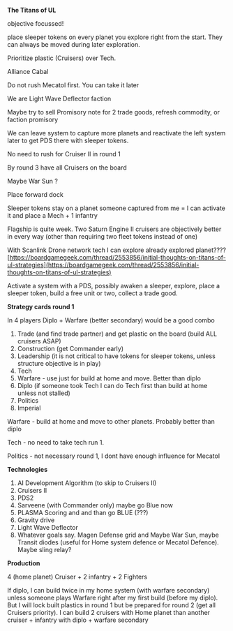 
**The Titans of UL**

  

objective focussed!

  

place sleeper tokens on every planet you explore right from the start. They can always be moved during later exploration.

  

Prioritize plastic (Cruisers) over Tech. 

  

Alliance Cabal

  

Do not rush Mecatol first. You can take it later

  

We are Light Wave Deflector faction

  

Maybe try to sell Promisory note for 2 trade goods, refresh commodity, or faction promisory

  

We can leave system to capture more planets and reactivate the left system later to get PDS there with sleeper tokens.

  

No need to rush for Cruiser II in round 1

  

By round 3 have all Cruisers on the board

  

Maybe War Sun ?

  

Place forward dock

  

Sleeper tokens stay on a planet someone captured from me = I can activate it and place a Mech + 1 infantry

  

Flagship is quite week. Two Saturn Engine II cruisers are objectively better in every way (other than requiring two fleet tokens instead of one)

  

With Scanlink Drone network tech I can explore already explored planet????  
[https://boardgamegeek.com/thread/2553856/initial-thoughts-on-titans-of-ul-strategies](https://boardgamegeek.com/thread/2553856/initial-thoughts-on-titans-of-ul-strategies)

  

Activate a system with a PDS, possibly awaken a sleeper, explore, place a sleeper token, build a free unit or two, collect a trade good. 

  

  

  

  

**Strategy cards round 1**

  

In 4 players Diplo + Warfare (better secondary) would be a good combo

  

1. Trade (and find trade partner) and get plastic on the board (build ALL cruisers ASAP)
2. Construction (get Commander early)
3. Leadership (it is not critical to have tokens for sleeper tokens, unless structure objective is in play)
4. Tech
5. Warfare - use just for build at home and move. Better than diplo
6. Diplo (if someone took Tech I can do Tech first than build at home unless not stalled)
7. Politics
8. Imperial

  

  

  

Warfare - build at home and move to other planets. Probably better than diplo

Tech - no need to take tech run 1.

Politics - not necessary round 1, I dont have enough influence for Mecatol

  

  

**Technologies**

  

1. AI Development Algorithm (to skip to Cruisers II) 
2. Cruisers II
3. PDS2 
4. Sarveene (with Commander only) maybe go Blue now
5. PLASMA Scoring and and than go BLUE (???)
6. Gravity drive
7. Light Wave Deflector
8. Whatever goals say. Magen Defense grid and Maybe War Sun, maybe Transit diodes (useful for Home system defence or Mecatol Defence). Maybe sling relay?

  

  

  

**Production**

  

4 (home planet) Cruiser + 2 infantry + 2 Fighters

  

If diplo, I can build twice in my home system (with warfare secondary) unless someone plays Warfare right after my first build (before my diplo). But I will lock built plastics in round 1 but be prepared for round 2 (get all Cruisers priority). I can build 2 cruisers with Home planet than another cruiser + infantry with diplo + warfare secondary